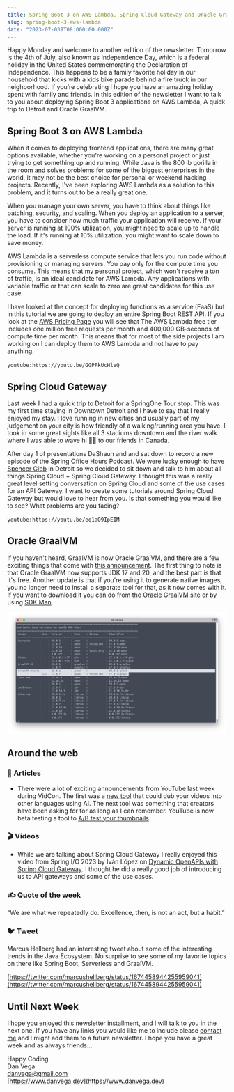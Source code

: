 ```yaml
---
title: Spring Boot 3 on AWS Lambda, Spring Cloud Gateway and Oracle GraalVM
slug: spring-boot-3-aws-lambda
date: "2023-07-039T08:000:00.000Z"
---
```


Happy Monday and welcome to another edition of the newsletter. Tomorrow is the 4th of July, also known as Independence Day, which is a federal holiday in the United States commemorating the Declaration of Independence. This happens to be a family favorite holiday in our household that kicks with a kids bike parade behind a fire truck in our neighborhood. If you’re celebrating I hope you have an amazing holiday spent with family and friends. In this edition of the newsletter I want to talk to you about deploying Spring Boot 3 applications on AWS Lambda, A quick trip to Detroit and Oracle GraalVM.

## Spring Boot 3 on AWS Lambda

When it comes to deploying frontend applications, there are many great options available, whether you're working on a personal project or just trying to get something up and running. While Java is the 800 lb gorilla in the room and solves problems for some of the biggest enterprises in the world, it may not be the best choice for personal or weekend hacking projects. Recently, I've been exploring AWS Lambda as a solution to this problem, and it turns out to be a really great one.

When you manage your own server, you have to think about things like patching, security, and scaling. When you deploy an application to a server, you have to consider how much traffic your application will receive. If your server is running at 100% utilization, you might need to scale up to handle the load. If it's running at 10% utilization, you might want to scale down to save money.

AWS Lambda is a serverless compute service that lets you run code without provisioning or managing servers. You pay only for the compute time you consume. This means that my personal project, which won't receive a ton of traffic, is an ideal candidate for AWS Lambda. Any applications with variable traffic or that can scale to zero are great candidates for this use case.

I have looked at the concept for deploying functions as a service (FaaS) but in this tutorial we are going to deploy an entire Spring Boot REST API. If you look at the [AWS Pricing Page](https://aws.amazon.com/lambda/pricing/) you will see that The AWS Lambda free tier includes one million free requests per month and 400,000 GB-seconds of compute time per month. This means that for most of the side projects I am working on I can deploy them to AWS Lambda and not have to pay anything.

`youtube:https://youtu.be/GGPPkUcHleQ`

## Spring Cloud Gateway

Last week I had a quick trip to Detroit for a SpringOne Tour stop. This was my first time staying in Downtown Detroit and I have to say that I really enjoyed my stay. I love running in new cities and usually part of my judgement on your city is how friendly of a walking/running area you have. I took in some great sights like all 3 stadiums downtown and the river walk where I was able to wave hi 👋🏻 to our friends in Canada.

After day 1 of presentations DaShaun and and sat down to record a new episode of the Spring Office Hours Podcast. We were lucky enough to have [Spencer Gibb](https://twitter.com/spencerbgibb) in Detroit so we decided to sit down and talk to him about all things Spring Cloud  + Spring Cloud Gateway. I thought this was a really great level setting conversation on Spring Cloud and some of the use cases for an API Gateway. I want to create some tutorials around Spring Cloud Gateway but would love to hear from you. Is that something you would like to see? What problems are you facing?

`youtube:https://youtu.be/eq1aO9IpEIM`


## Oracle GraalVM

If you haven't heard, GraalVM is now Oracle GraalVM, and there are a few exciting things that come with [this announcement](https://medium.com/graalvm/a-new-graalvm-release-and-new-free-license-4aab483692f5). The first thing to note is that Oracle GraalVM now supports JDK 17 and 20, and the best part is that it's free. Another update is that if you're using it to generate native images, you no longer need to install a separate tool for that, as it now comes with it. If you want to download it you can do from the [Oracle GraalVM site](https://www.graalvm.org/downloads/) or by using [SDK Man](https://sdkman.io/).

![Oracle GraalVM](./oracle_graalvm.png)

## Around the web

### 📝 Articles

- There were a lot of exciting announcements from YouTube last week during VidCon. The first was a [new tool](https://techcrunch.com/2023/06/23/youtube-integrates-ai-powered-dubbing-tool/) that could dub your videos into other languages using AI. The next tool was something that creators have been asking for for as long as I can remember. YouTube is now beta testing a tool to [A/B test your thumbnails](https://www.theverge.com/2023/6/23/23771045/youtube-test-and-compare-a-b-testing-thumbnails-feature).

### 🎬 Videos

- While we are talking about Spring Cloud Gateway I really enjoyed this video from Spring I/O 2023 by Iván López on [Dynamic OpenAPIs with Spring Cloud Gateway](https://www.youtube.com/watch?v=NjqgXzCSu7M). I thought he did a really good job of introducing us to API gateways and some of the use cases.

### ✍️ Quote of the week

“We are what we repeatedly do. Excellence, then, is not an act, but a habit.”

### 🐦 Tweet

Marcus Hellberg had an interesting tweet about some of the interesting trends in the Java Ecosystem. No surprise to see some of my favorite topics on there like Spring Boot, Serverless and GraalVM.

[https://twitter.com/marcushellberg/status/1674458944255959041](https://twitter.com/marcushellberg/status/1674458944255959041)

## Until Next Week

I hope you enjoyed this newsletter installment, and I will talk to you in the next one. If you have any links you would like me to include please [contact me](http://twitter.com/therealdanvega) and I might add them to a future newsletter. I hope you have a great week and as always friends...

Happy Coding<br/>
Dan Vega<br/>
danvega@gmail.com<br/>
[https://www.danvega.dev](https://www.danvega.dev)
